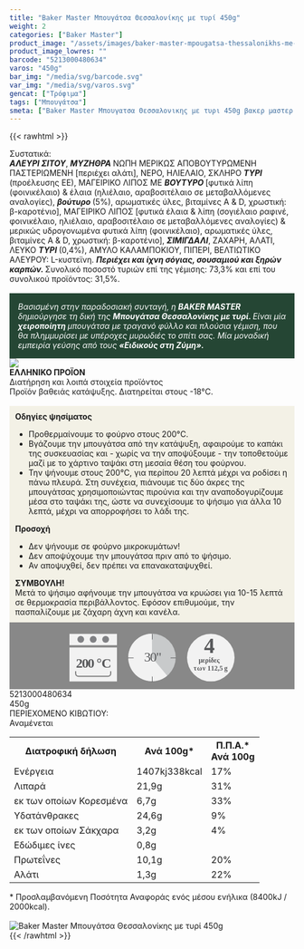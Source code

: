 ```yaml
---
title: "Baker Master Μπουγάτσα Θεσσαλονίκης με τυρί 450g"
weight: 2
categories: ["Baker Master"]
product_image: "/assets/images/baker-master-mpougatsa-thessalonikhs-me-tyri-450g.jpg"
product_image_lowres: ""
barcode: "5213000480634"
varos: "450g"
bar_img: "/media/svg/barcode.svg"
var_img: "/media/svg/varos.svg"
gencat: ["Τρόφιμα"]
tags: ["Μπουγάτσα"]
smeta: ["Baker Master Μπουγατσα Θεσσαλονικης με τυρι 450g βακερ μαστερ Μπουγατσα Θεσσαλονικης με τυρι 450g baker master mpougatsa thessalonikhs me tyri 450g μπεικερ μαστερ 5213000480634"]
---
```

{{< rawhtml >}}

<div class="sload9"><div class="product"><div id="sistatika">Συστατικά:</div><div class="alltext"><strong><em>ΑΛΕΥΡΙ ΣΙΤΟΥ</em></strong>, <strong><em>ΜΥΖΗΘΡΑ </em></strong>ΝΩΠΗ ΜΕΡΙΚΩΣ ΑΠΟΒΟΥΤΥΡΩΜΕΝΗ ΠΑΣΤΕΡΙΩΜΕΝΗ [περιέχει αλάτι], ΝΕΡΟ, ΗΛΙΕΛΑΙΟ, ΣΚΛΗΡΟ <strong><em>ΤΥΡΙ </em></strong>(προέλευσης ΕΕ), ΜΑΓΕΙΡΙΚΟ ΛΙΠΟΣ ΜΕ <strong><em>ΒΟΥΤΥΡΟ </em></strong>[φυτικά λίπη (φοινικέλαιο) &amp; έλαια (ηλιέλαιο, αραβοσιτέλαιο σε μεταβαλλόμενες αναλογίες), <strong><em>βούτυρο </em></strong>(5%), αρωματικές ύλες, βιταμίνες A &amp; D, χρωστική: β-καροτένιο], ΜΑΓΕΙΡΙΚΟ ΛΙΠΟΣ [φυτικά έλαια &amp; λίπη (σογιέλαιο ραφινέ, φοινικέλαιο, ηλιέλαιο, αραβοσιτέλαιο σε μεταβαλλόμενες αναλογίες) &amp; μερικώς υδρογονωμένα φυτικά λίπη (φοινικέλαιο), αρωματικές ύλες, βιταμίνες A &amp; D, χρωστική: β-καροτένιο], <strong><em>ΣΙΜΙΓΔΑΛΙ</em></strong>, ΖΑΧΑΡΗ, ΑΛΑΤΙ, ΛΕΥΚΟ <strong><em>ΤΥΡΙ </em></strong>(0,4%), ΑΜΥΛΟ ΚΑΛΑΜΠΟΚΙΟΥ, ΠΙΠΕΡΙ, ΒΕΛΤΙΩΤΙΚΟ ΑΛΕΥΡΟΥ: L-κυστεϊνη. <strong><em>Περιέχει και ίχνη σόγιας, σουσαμιού και ξηρών καρπών. </em></strong>Συνολικό ποσοστό τυριών επί της γέμισης: 73,3% και επί του συνολικού προϊόντος: 31,5%.<br><br><div style="background:#254634;color:#fff;padding:15px"><em>Βασισμένη στην παραδοσιακή συνταγή, η </em><strong><em>BAKER MASTER </em></strong><em>δημιούργησε τη δική της </em><strong><em>Μπουγάτσα Θεσσαλονίκης με τυρί. </em></strong><em>Είναι μία </em><strong><em>χειροποίητη </em></strong><em>μπουγάτσα με τραγανό φύλλο και πλούσια γέμιση, που θα πλημμυρίσει με υπέροχες μυρωδιές το σπίτι σας. Μία μοναδική εμπειρία γεύσης από τους </em><strong><em>«Ειδικούς στη Ζύμη».</em></strong></div></div><div id="flag"><div id="flagimage" style="margin:0"><img src="/media/icons/gr.svg"></div><span id="flagtext"><b>ΕΛΛΗΝΙΚΟ ΠΡΟΪΟΝ</b></span></div><div id="loipa">Διατήρηση και λοιπά στοιχεία προϊόντος</div><div class="alltext">Προϊόν βαθειάς κατάψυξης. Διατηρείται στους -18°C.<br><br><div style="background:#f3f1e6;padding:10px;margin:0px"><b>Οδηγίες ψησίματος</b><br><ul><li>Προθερμαίνουμε το φούρνο στους 200°C.</li><li>Βγάζουμε την μπουγάτσα από την κατάψυξη, αφαιρούμε το καπάκι της συσκευασίας και - χωρίς να την αποψύξουμε - την τοποθετούμε μαζί με το χάρτινο ταψάκι στη μεσαία θέση του φούρνου.</li><li>Την ψήνουμε στους 200°C, για περίπου 20 λεπτά μέχρι να ροδίσει η πάνω πλευρά. Στη συνέχεια, πιάνουμε τις δύο άκρες της μπουγάτσας χρησιμοποιώντας πιρούνια και την αναποδογυρίζουμε μέσα στο ταψάκι της, ώστε να συνεχίσουμε το ψήσιμο για άλλα 10 λεπτά, μέχρι να απορροφήσει το λάδι της.</li></ul><strong>Προσοχή</strong><br><ul><li>Δεν ψήνουμε σε φούρνο μικροκυμάτων!</li><li>Δεν αποψύχουμε την μπουγάτσα πριν από το ψήσιμο.</li><li>Αν αποψυχθεί, δεν πρέπει να επανακαταψυχθεί.</li></ul><strong>ΣΥΜΒΟΥΛΗ!</strong><br>Μετά το ψήσιμο αφήνουμε την μπουγάτσα να κρυώσει για 10-15 λεπτά σε θερμοκρασία περιβάλλοντος. Εφόσον επιθυμούμε, την πασπαλίζουμε με ζάχαρη άχνη και κανέλα.<br></div><div style="width:auto;margin:0px;background:#888"><div style="max-width:292px;margin:auto;padding:20px 20px 12px"><svg viewBox="0 0 292 85.37"><defs><style>.cls-1{fill:#f2f2f2}.cls-11,.cls-16,.cls-2,.cls-3,.cls-8{isolation:isolate}.cls-3{font-size:12px}.cls-11,.cls-15,.cls-16,.cls-3,.cls-8{fill:#58595b}.cls-11,.cls-3,.cls-8{font-family:csans;font-weight:700}.cls-4{letter-spacing:-.02em}.cls-5{letter-spacing:-.01em}.cls-6{letter-spacing:-.03em}.cls-7{letter-spacing:-.06em}.cls-8{font-size:38px}.cls-9{fill:#808184}.cls-10{fill:gray}.cls-11{font-size:24px}.cls-12{letter-spacing:-.07em}.cls-13{letter-spacing:-.02em}.cls-14{fill:#c8cacb}.cls-16{font-size:23.88px;font-family:csans;letter-spacing:-.05em}</style></defs><title>Asset 1</title><g id="Layer_2" data-name="Layer 2"><g id="Layer_1-2" data-name="Layer 1"><g id="Layer_1-2-2" data-name="Layer 1-2"><circle class="cls-1" cx="250" cy="42.34" r="42"></circle><g class="cls-2"><text class="cls-3" transform="translate(228.53 50.7)"><tspan class="cls-4">μερίδες</tspan><tspan class="cls-5" x="-9.01" y="14.4">τ</tspan><tspan class="cls-6" x="-2.88" y="14.4">ω</tspan><tspan class="cls-5" x="6.66" y="14.4">ν</tspan><tspan class="cls-7" x="15.47" y="14.4">1</tspan><tspan x="21.64" y="14.4">12,5</tspan><tspan class="cls-5" x="45.22" y="14.4">g</tspan></text></g><text class="cls-8" transform="translate(238.1 33.88)">4</text><rect class="cls-1" y="0.34" width="84" height="20"></rect><rect class="cls-1" y="24.34" width="84" height="60"></rect><circle class="cls-9" cx="20" cy="10" r="6"></circle><circle class="cls-9" cx="42" cy="10" r="6"></circle><circle class="cls-9" cx="64" cy="10" r="6"></circle><path class="cls-1" d="M68,34H16a4.05,4.05,0,0,0-4,4V66H72V38A4.05,4.05,0,0,0,68,34ZM11,66v4a5,5,0,0,0,5,5H68a5,5,0,0,0,5-5V66Z"></path><path class="cls-10" d="M72,66.37v4a4.05,4.05,0,0,1-4,4H16a4.05,4.05,0,0,1-4-4v-4H10v4a6,6,0,0,0,6,6H68a6,6,0,0,0,6-6v-4Z"></path><g class="cls-2"><text class="cls-11" transform="translate(11.6 60.39)"><tspan class="cls-12">200</tspan><tspan class="cls-13" x="36.27" y="0">°</tspan><tspan x="45.1" y="0">C</tspan></text></g><circle class="cls-14" cx="146" cy="42" r="42"></circle><path class="cls-1" d="M146,42l26.88,32.27A42,42,0,1,1,145.94,0Z"></path><path class="cls-15" d="M146.19,10.37c-.36,0-.66-.3-.19-.66h0V1.06c-.52-.37-.25-.7.11-.75a.68.68,0,0,1,.75.59s0,.11.14.16V9.71a.94.94,0,0,1-.8.66Z"></path><path class="cls-15" d="M188,43.37h-8.66c-.37.13-.63-.2-.58-.57a.44.44,0,0,1,.58-.43H188c.37-.1.63.23.58.6S188.31,43.51,188,43.37Z"></path><path class="cls-15" d="M146.19,85.37c-.36,0-.65-.3-.19-.66V76.05c-.42-.37-.09-.63.28-.58a1,1,0,0,1,.72.58v8.66A.93.93,0,0,1,146.19,85.37Z"></path><path class="cls-15" d="M113,43.37h-8.65a.48.48,0,0,1-.75-.4.68.68,0,0,1,.59-.75s.11,0,.16.15H113c.37-.1.63.23.58.6S113.31,43.51,113,43.37Z"></path><text class="cls-16" transform="translate(131.88 49.09)">30"</text></g></g></g></svg></div></div></div><div id="barcode"><div id="barimage1"></div><span id="bartext">5213000480634</span></div><div id="varos"><div id="varosimage1"></div><span id="varostext">450g</span></div><div id="kivotio">ΠΕΡΙΕΧΟΜΕΝΟ ΚΙΒΩΤΙΟΥ:<br>Αναμένεται</div><table id="diatable"><tbody><tr><th>Διατροφική δήλωση</th><th>Ανά 100g*</th><th>Π.Π.Α.*<br>Ανά 100g</th></tr><tr><td class="texr2">Ενέργεια</td><td class="texr">1407kj338kcal</td><td class="texr">17%</td></tr><tr><td class="texr2">Λιπαρά</td><td class="texr">21,9g</td><td class="texr">31%</td></tr><tr><td class="gray">εκ των οποίων Κορεσµένα</td><td class="gray2">6,7g</td><td class="gray2">33%</td></tr><tr><td class="texr2">Yδατάνθρακες</td><td class="texr">24,6g</td><td class="texr">9%</td></tr><tr><td class="gray">εκ των οποίων Σάκχαρα</td><td class="gray2">3,2g</td><td class="gray2">4%</td></tr><tr><td class="texr2">Εδώδιμες ίνες</td><td class="texr">0,8g</td><td class="texr"></td></tr><tr><td class="texr2">Πρωτεΐνες</td><td class="texr">10,1g</td><td class="texr">20%</td></tr><tr><td class="texr2">Αλάτι</td><td class="texr">1,3g</td><td class="texr">22%</td></tr></tbody></table><div class="alltext">* Προσλαμβανόμενη Ποσότητα Αναφοράς ενός μέσου ενήλικα (8400kJ / 2000kcal).</div><br><div class="pimg"><img alt="Baker Master Μπουγάτσα Θεσσαλονίκης με τυρί 450g" title="Baker Master Μπουγάτσα Θεσσαλονίκης με τυρί 450g" src="/assets/images/baker-master-mpougatsa-thessalonikhs-me-tyri-450g.jpg"></div></div></div>
{{< /rawhtml >}}



